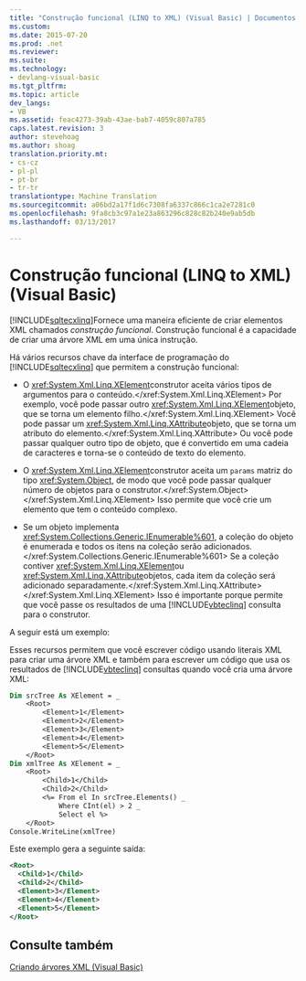 ```yaml
---
title: "Construção funcional (LINQ to XML) (Visual Basic) | Documentos do Microsoft"
ms.custom: 
ms.date: 2015-07-20
ms.prod: .net
ms.reviewer: 
ms.suite: 
ms.technology:
- devlang-visual-basic
ms.tgt_pltfrm: 
ms.topic: article
dev_langs:
- VB
ms.assetid: feac4273-39ab-43ae-bab7-4059c807a785
caps.latest.revision: 3
author: stevehoag
ms.author: shoag
translation.priority.mt:
- cs-cz
- pl-pl
- pt-br
- tr-tr
translationtype: Machine Translation
ms.sourcegitcommit: a06bd2a17f1d6c7308fa6337c866c1ca2e7281c0
ms.openlocfilehash: 9fa8cb3c97a1e23a863296c828c82b240e9ab5db
ms.lasthandoff: 03/13/2017

---
```

# <a name="functional-construction-linq-to-xml-visual-basic"></a>Construção funcional (LINQ to XML) (Visual Basic)
[!INCLUDE[sqltecxlinq](../../../../csharp/programming-guide/concepts/linq/includes/sqltecxlinq_md.md)]Fornece uma maneira eficiente de criar elementos XML chamados *construção funcional*. Construção funcional é a capacidade de criar uma árvore XML em uma única instrução.  
  
 Há vários recursos chave da interface de programação do [!INCLUDE[sqltecxlinq](../../../../csharp/programming-guide/concepts/linq/includes/sqltecxlinq_md.md)] que permitem a construção funcional:  
  
-   O <xref:System.Xml.Linq.XElement>construtor aceita vários tipos de argumentos para o conteúdo.</xref:System.Xml.Linq.XElement> Por exemplo, você pode passar outro <xref:System.Xml.Linq.XElement>objeto, que se torna um elemento filho.</xref:System.Xml.Linq.XElement> Você pode passar um <xref:System.Xml.Linq.XAttribute>objeto, que se torna um atributo do elemento.</xref:System.Xml.Linq.XAttribute> Ou você pode passar qualquer outro tipo de objeto, que é convertido em uma cadeia de caracteres e torna-se o conteúdo de texto do elemento.  
  
-   O <xref:System.Xml.Linq.XElement>construtor aceita um `params` matriz do tipo <xref:System.Object>, de modo que você pode passar qualquer número de objetos para o construtor.</xref:System.Object> </xref:System.Xml.Linq.XElement> Isso permite que você crie um elemento que tem o conteúdo complexo.  
  
-   Se um objeto implementa <xref:System.Collections.Generic.IEnumerable%601>, a coleção do objeto é enumerada e todos os itens na coleção serão adicionados.</xref:System.Collections.Generic.IEnumerable%601> Se a coleção contiver <xref:System.Xml.Linq.XElement>ou <xref:System.Xml.Linq.XAttribute>objetos, cada item da coleção será adicionado separadamente.</xref:System.Xml.Linq.XAttribute> </xref:System.Xml.Linq.XElement> Isso é importante porque permite que você passe os resultados de uma [!INCLUDE[vbteclinq](../../../../csharp/includes/vbteclinq_md.md)] consulta para o construtor.  
  
 A seguir está um exemplo:  
  
 Esses recursos permitem que você escrever código usando literais XML para criar uma árvore XML e também para escrever um código que usa os resultados de [!INCLUDE[vbteclinq](../../../../csharp/includes/vbteclinq_md.md)] consultas quando você cria uma árvore XML:  
  
```vb  
Dim srcTree As XElement = _  
    <Root>  
        <Element>1</Element>  
        <Element>2</Element>  
        <Element>3</Element>  
        <Element>4</Element>  
        <Element>5</Element>  
    </Root>  
Dim xmlTree As XElement = _  
    <Root>  
        <Child>1</Child>  
        <Child>2</Child>  
        <%= From el In srcTree.Elements() _  
            Where CInt(el) > 2 _  
            Select el %>  
    </Root>  
Console.WriteLine(xmlTree)  
```  
  
 Este exemplo gera a seguinte saída:  
  
```xml  
<Root>  
  <Child>1</Child>  
  <Child>2</Child>  
  <Element>3</Element>  
  <Element>4</Element>  
  <Element>5</Element>  
</Root>  
```  
  
## <a name="see-also"></a>Consulte também  
 [Criando árvores XML (Visual Basic)](../../../../visual-basic/programming-guide/concepts/linq/creating-xml-trees.md)
